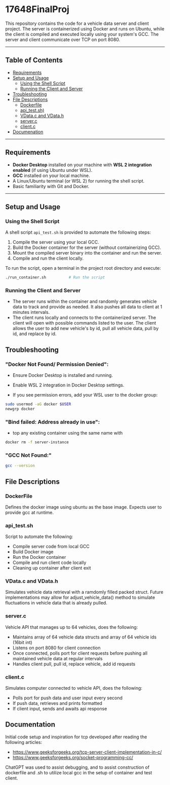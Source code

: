 # 17648FinalProj

This repository contains the code for a vehicle data server and client project. The server is containerized using Docker and runs on Ubuntu, while the client is compiled and executed locally using your system's GCC. The server and client communicate over TCP on port 8080.

---

## Table of Contents

- [Requirements](#requirements)
- [Setup and Usage](#setup-and-usage)
  - [Using the Shell Script](#using-the-shell-script)
  - [Running the Client and Server](#running-the-client-and-server)
- [Troubleshooting](#troubleshooting)
- [File Descriptions](#file-descriptions)
  - [Dockerfile](#dockerfile)
  - [api_test.sh)](#apitestsh)
  - [VData.c and VData.h](#vdatac-and-vdatah)
  - [server.c](#serverc)
  - [client.c](#clientc)
- [Documenation](#documentation)
---

## Requirements

- **Docker Desktop** installed on your machine with **WSL 2 integration enabled** (if using Ubuntu under WSL).
- **GCC** installed on your local machine.
- A Linux/Ubuntu terminal (or WSL 2) for running the shell script.
- Basic familiarity with Git and Docker.

---

## Setup and Usage

### Using the Shell Script

A shell script `api_test.sh` is provided to automate the following steps:
1. Compile the server using your local GCC.
2. Build the Docker container for the server (without containerizing GCC).
3. Mount the compiled server binary into the container and run the server.
4. Compile and run the client locally.

To run the script, open a terminal in the project root directory and execute:

```bash
./run_container.sh          # Run the script
```


### Running the Client and Server
- The server runs within the container and randomly generates vehicle data to track and provide as needed. It also pushes all data to client at 1 minutes intervals.
- The client runs locally and connects to the containerized server. The client will open with possible commands listed to the user. The client allows the user to add new vehicle's by id, pull all vehicle data, pull by id, and replace by id.

## Troubleshooting

### "Docker Not Found/ Permission Denied": 
- Ensure Docker Desktop is installed and running.

- Enable WSL 2 integration in Docker Desktop settings.

- If you see permission errors, add your WSL user to the docker group:

```bash
sudo usermod -aG docker $USER
newgrp docker
```

### "Bind failed: Address already in use":
- top any existing container using the same name with

```bash
docker rm -f server-instance
```

### "GCC Not Found:"
```bash
gcc --version
```

## File Descriptions

### DockerFile
Defines the docker image using ubuntu as the base image. Expects user to provide gcc at runtime.

### api_test.sh
Script to automate the following:
- Compile server code from local GCC
- Build Docker image
- Run the Docker container
- Compile and run client code locally
- Cleaning up container after client exit

### VData.c and VData.h
Simulates vehicle data retrieval with a ramdomly filled packed struct. Future implementations may allow for adjust_vehicle_data() method to simulate fluctuations in vehicle data that is already pulled.

### server.c
Vehicle API that manages up to 64 vehicles, does the following:
- Maintains array of 64 vehicle data structs and array of 64 vehicle ids (16bit int)
- Listens on port 8080 for client connection
- Once connected, polls port for client requests before pushing all maintained vehicle data at regular intervals
- Handles client pull, pull id, replace vehicle, add id requests

### client.c
Simulates computer connected to vehicle API, does the following:
- Polls port for push data and user input every second
- If push data, retrieves and prints formatted
- If client input, sends and awaits api response

## Documentation
Initial code setup and inspiration for tcp developed after reading the following articles:
- https://www.geeksforgeeks.org/tcp-server-client-implementation-in-c/
- https://www.geeksforgeeks.org/socket-programming-cc/

ChatGPT was used to assist debugging, and to assist construction of dockerfile and .sh to utilize local gcc in the setup of container and test client.
